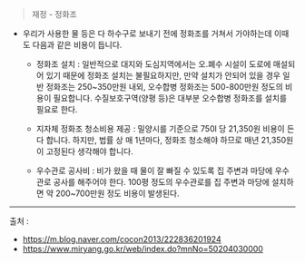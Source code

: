 > 재정 - 정화조

- 우리가 사용한 물 등은 다 하수구로 보내기 전에 정화조를 거쳐서 가야하는데 이때도 다음과 같은 비용이 듭니다.
  - 정화조 설치 : 일반적으로 대지와 도심지역에서는 오.폐수 시설이 도로에 매설되어 있기 때문에 정화조 설치는 불필요하지만, 만약 설치가 안되어 있을 경우 일반 정화조는 250~350만원 내외, 오수합병 정화조는 500-800만원 정도의 비용이 필요합니다. 수질보호구역(양평 등)은 대부분 오수합병 정화조를 설치를 필요로 한다.

  - 지자체 정화조 청소비용 제공 : 밀양시를 기준으로 750l 당 21,350원 비용이 든 다 합니다. 하지만, 법률 상 매 1년마다, 정화조 청소해야 하므로 매년 21,350원이 고정된다 생각해야 합니다. 

  - 우수관로 공사비 : 비가 왔을 때 물이 잘 빠질 수 있도록 집 주변과 마당에 우수관로 공사를 해주어야 한다. 100평 정도의 우수관로를 집 주변과 마당에 설치하면 약 200~700만원 정도 비용이 발생된다.

---
출처 : 
- https://m.blog.naver.com/cocon2013/222836201924
- https://www.miryang.go.kr/web/index.do?mnNo=50204030000
